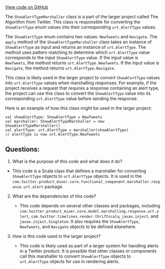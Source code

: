[View code on GitHub](https://github.com/misbahsy/the-algorithm/product-mixer/core/src/main/scala/com/twitter/product_mixer/core/functional_component/marshaller/response/urt/alert/ShowAlertTypeMarshaller.scala)

The `ShowAlertTypeMarshaller` class is a part of the larger project called The Algorithm from Twitter. This class is responsible for converting the `ShowAlertType` enum values into their corresponding `urt.AlertType` values. 

The `ShowAlertType` enum contains two values: `NewTweets` and `Navigate`. The `apply` method of the `ShowAlertTypeMarshaller` class takes an instance of `ShowAlertType` as input and returns an instance of `urt.AlertType`. The method uses pattern matching to determine which `urt.AlertType` value corresponds to the input `ShowAlertType` value. If the input value is `NewTweets`, the method returns `urt.AlertType.NewTweets`. If the input value is `Navigate`, the method returns `urt.AlertType.Navigate`.

This class is likely used in the larger project to convert `ShowAlertType` values into `urt.AlertType` values when marshalling responses. For example, if the project receives a request that requires a response containing an alert type, the project can use this class to convert the `ShowAlertType` value into its corresponding `urt.AlertType` value before sending the response. 

Here is an example of how this class might be used in the larger project:

```
val showAlertType: ShowAlertType = NewTweets
val marshaller: ShowAlertTypeMarshaller = new ShowAlertTypeMarshaller()
val alertType: urt.AlertType = marshaller(showAlertType)
// alertType is now urt.AlertType.NewTweets
```
## Questions: 
 1. What is the purpose of this code and what does it do?
   - This code is a Scala class that defines a marshaller for converting `ShowAlertType` objects to `urt.AlertType` objects. It is used in the `com.twitter.product_mixer.core.functional_component.marshaller.response.urt.alert` package.
   
2. What are the dependencies of this code?
   - This code depends on several other classes and packages, including `com.twitter.product_mixer.core.model.marshalling.response.urt.alert`, `com.twitter.timelines.render.thriftscala`, `javax.inject`, and `javax.inject.Singleton`. It also requires the `ShowAlertType`, `NewTweets`, and `Navigate` objects to be defined elsewhere.
   
3. How is this code used in the larger project?
   - This code is likely used as part of a larger system for handling alerts in a Twitter product. It is possible that other classes or components call this marshaller to convert `ShowAlertType` objects to `urt.AlertType` objects for use in rendering alerts.